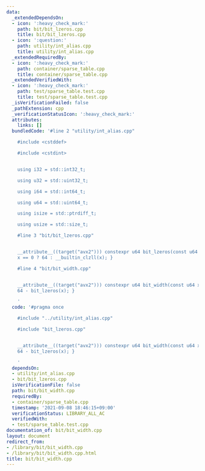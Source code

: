 ```yaml
---
data:
  _extendedDependsOn:
  - icon: ':heavy_check_mark:'
    path: bit/bit_lzeros.cpp
    title: bit/bit_lzeros.cpp
  - icon: ':question:'
    path: utility/int_alias.cpp
    title: utility/int_alias.cpp
  _extendedRequiredBy:
  - icon: ':heavy_check_mark:'
    path: container/sparse_table.cpp
    title: container/sparse_table.cpp
  _extendedVerifiedWith:
  - icon: ':heavy_check_mark:'
    path: test/sparse_table.test.cpp
    title: test/sparse_table.test.cpp
  _isVerificationFailed: false
  _pathExtension: cpp
  _verificationStatusIcon: ':heavy_check_mark:'
  attributes:
    links: []
  bundledCode: '#line 2 "utility/int_alias.cpp"

    #include <cstddef>

    #include <cstdint>


    using i32 = std::int32_t;

    using u32 = std::uint32_t;

    using i64 = std::int64_t;

    using u64 = std::uint64_t;

    using isize = std::ptrdiff_t;

    using usize = std::size_t;

    #line 3 "bit/bit_lzeros.cpp"


    __attribute__((target("avx2"))) constexpr u64 bit_lzeros(const u64 x) { return
    x == 0 ? 64 : __builtin_clzll(x); }

    #line 4 "bit/bit_width.cpp"


    __attribute__((target("avx2"))) constexpr u64 bit_width(const u64 x) { return
    64 - bit_lzeros(x); }

    '
  code: '#pragma once

    #include "../utility/int_alias.cpp"

    #include "bit_lzeros.cpp"


    __attribute__((target("avx2"))) constexpr u64 bit_width(const u64 x) { return
    64 - bit_lzeros(x); }

    '
  dependsOn:
  - utility/int_alias.cpp
  - bit/bit_lzeros.cpp
  isVerificationFile: false
  path: bit/bit_width.cpp
  requiredBy:
  - container/sparse_table.cpp
  timestamp: '2021-09-08 18:46:15+09:00'
  verificationStatus: LIBRARY_ALL_AC
  verifiedWith:
  - test/sparse_table.test.cpp
documentation_of: bit/bit_width.cpp
layout: document
redirect_from:
- /library/bit/bit_width.cpp
- /library/bit/bit_width.cpp.html
title: bit/bit_width.cpp
---
```

